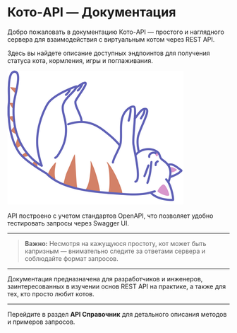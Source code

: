 # Кото-API — Документация

Добро пожаловать в документацию Кото-API — простого и наглядного сервера для взаимодействия с виртуальным котом через REST API.

Здесь вы найдете описание доступных эндпоинтов для получения статуса кота, кормления, игры и поглаживания.

![кот](images/cat.png)

API построено с учетом стандартов OpenAPI, что позволяет удобно тестировать запросы через Swagger UI.

---

> **Важно:** Несмотря на кажущуюся простоту, кот может быть капризным — внимательно следите за ответами сервера и соблюдайте формат запросов.

---

Документация предназначена для разработчиков и инженеров, заинтересованных в изучении основ REST API на практике, а также для тех, кто просто любит котов.

---

Перейдите в раздел **API Справочник** для детального описания методов и примеров запросов.
